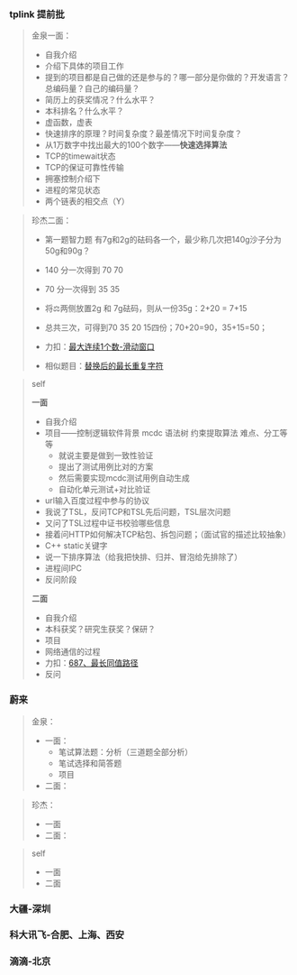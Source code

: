 ### tplink 提前批 

> 金泉一面：
>
> - 自我介绍
> - 介绍下具体的项目工作
> - 提到的项目都是自己做的还是参与的？哪一部分是你做的？开发语言？总编码量？自己的编码量？
> - 简历上的获奖情况？什么水平？
> - 本科排名？什么水平？
> - 虚函数，虚表
> - 快速排序的原理？时间复杂度？最差情况下时间复杂度？
> - 从1万数字中找出最大的100个数字——**快速选择算法**
> - TCP的timewait状态
> - TCP的保证可靠性传输
> - 拥塞控制介绍下
> - 进程的常见状态
> - 两个链表的相交点（Y）

> 珍杰二面：
>
> - 第一题智力题
>   有7g和2g的砝码各一个，最少称几次把140g沙子分为50g和90g？
> - 140 分一次得到 70 70
>
> - 70 分一次得到 35 35
>
> - 将⚖️两侧放置2g 和 7g砝码，则从一份35g：2+20 = 7+15
>
> - 总共三次，可得到70 35 20 15四份；70+20=90，35+15=50；
>
> - 力扣：[最大连续1个数-滑动窗口](https://leetcode.cn/problems/max-consecutive-ones-iii/)
>
> - 相似题目：[替换后的最长重复字符](https://leetcode.cn/problems/longest-repeating-character-replacement/)

> self
>
> **一面**
>
> - 自我介绍
> - 项目——控制逻辑软件背景 mcdc 语法树 约束提取算法 难点、分工等等
>   - 就说主要是做到一致性验证 
>   - 提出了测试用例比对的方案 
>   - 然后需要实现mcdc测试用例自动生成 
>   - 自动化单元测试+对比验证
> - url输入百度过程中参与的协议
> - 我说了TSL，反问TCP和TSL先后问题，TSL层次问题
> - 又问了TSL过程中证书校验哪些信息
> - 接着问HTTP如何解决TCP粘包、拆包问题；（面试官的描述比较抽象）
> - C++ static关键字
> - 说一下排序算法（给我把快排、归并、冒泡给先排除了）
> - 进程间IPC
> - 反问阶段
>
> **二面**
>
> - 自我介绍
> - 本科获奖？研究生获奖？保研？
> - 项目
> - 网络通信的过程
> - 力扣：[687、最长同值路径](https://leetcode.cn/problems/longest-univalue-path/)
> - 反问



### 蔚来

> 金泉：
>
> - 一面：
>   - 笔试算法题：分析（三道题全部分析）
>   - 笔试选择和简答题
>   - 项目
> - 二面：

> 珍杰：
>
> - 一面
> - 二面：

> self
>
> - 一面
> - 二面



### 大疆-深圳



### 科大讯飞-合肥、上海、西安



### 滴滴-北京







